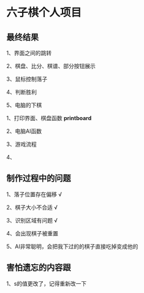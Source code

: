 # 六子棋个人项目

## 最终结果

1、界面之间的跳转

2、棋盘、比分、棋谱、部分按钮展示

3、鼠标控制落子

4、判断胜利

5、电脑的下棋



1、打印界面、棋盘函数 **printboard**

2、电脑AI函数

3、游戏流程

4、

## 制作过程中的问题

1、落子位置存在偏移  √

2、棋子大小不合适     √

3、识别区域有问题  √

4、会出现棋子被重置

5、AI非常聪明，会把我下过的的棋子直接吃掉变成他的





## 害怕遗忘的内容跟

1、s的值更改了，记得重新改一下







































